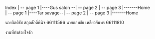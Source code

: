 Index
|                  -- page 1
|----Gus salon --| -- page 2
|                  -- page 3
|-------Home               
|                  -- page 1
|----Tar savage--| -- page 2
|                  -- page 3
|-------Home

นายกิตติธัช สกุลศักดิ์พินิจ 66111596
นายกอบชัย เหลียวจันทร 66111810

งานที่ทำด้วยใจรัก
